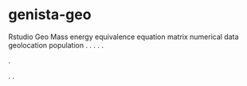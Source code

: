 # genista-geo
Rstudio Geo Mass energy equivalence equation matrix numerical data geolocation population
.
.
.
.
.




.






















.
.











